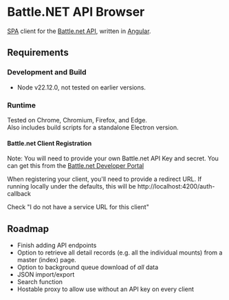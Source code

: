 # Battle.NET API Browser

[SPA](https://en.wikipedia.org/wiki/Single-page_application) client for the [Battle.net API](https://develop.battle.net/), written in [Angular](https://angular.dev).

## Requirements

### Development and Build

- Node v22.12.0, not tested on earlier versions.  


### Runtime

Tested on Chrome, Chromium, Firefox, and Edge.  
Also includes build scripts for a standalone Electron version.

#### Battle.net Client Registration

Note: You will need to provide your own Battle.net API Key and secret. 
You can get this from the [Battle.net Developer Portal](https://develop.battle.net/access/clients)

When registering your client, you'll need to provide a redirect URL.  If running locally under the defaults, this will be http://localhost:4200/auth-callback

Check "I do not have a service URL for this client"

## Roadmap

- Finish adding API endpoints
- Option to retrieve all detail records (e.g. all the individual mounts) from a master (index) page.
- Option to background queue download of *all* data
- JSON import/export
- Search function
- Hostable proxy to allow use without an API key on every client